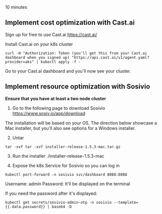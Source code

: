 10 minutes

## Implement cost optimization with Cast.ai

Sign up for free to use Cast.ai https://cast.ai/

Install Cast.ai on your k8s cluster

```
curl -H "Authorization: Token (you'll get this from your Cast.ai dashboard when you signed up) "https://api.cast.ai/v1/agent.yaml?provider=aks" | kubectl apply -f -
```

Go to your Cast.ai dashboard and you'll now see your cluster.

## Implement resource optimization with Sosivio

**Ensure that you have at least a two node cluster**

1. Go to the following page to download Sosivio https://www.sosiv.io/app/download

The installation will be based on your OS. The direction below showcase a Mac installer, but you'll also see options for a Windows installer.

2. Untar

```
tar -xvf tar -xvf installer-release-1.5.3-mac.tar.gz
```

3. Run the installer
./installer-release-1.5.3-mac

4. Expose the k8s Service for Sosivio so you can log in

```
kubectl port-forward -n sosivio svc/dashboard 8088:8088
```

Username: admin Password: It'll be displayed on the terminal

If you need the password after it's displayed:

```
kubectl get secrets/sosivio-admin-otp -n sosivio --template={{.data.password}} | base64 -D
```
